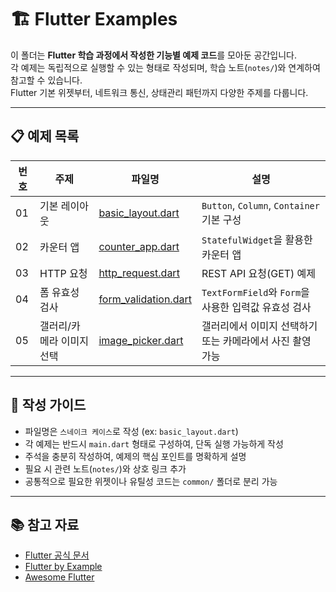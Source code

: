 # 🏗️ Flutter Examples

이 폴더는 **Flutter 학습 과정에서 작성한 기능별 예제 코드**를 모아둔 공간입니다.  
각 예제는 독립적으로 실행할 수 있는 형태로 작성되며, 학습 노트(`notes/`)와 연계하여 참고할 수 있습니다.  
Flutter 기본 위젯부터, 네트워크 통신, 상태관리 패턴까지 다양한 주제를 다룹니다.

---

## 📋 예제 목록

| 번호 | 주제 | 파일명 | 설명 |
|---|---|---|---|
| 01 | 기본 레이아웃 | [basic_layout.dart](./basic_layout.dart) | `Button`, `Column`, `Container` 기본 구성 |
| 02 | 카운터 앱 | [counter_app.dart](./counter_app.dart) | `StatefulWidget`을 활용한 카운터 앱 |
| 03 | HTTP 요청 | [http_request.dart](./http_request.dart) | REST API 요청(GET) 예제 |
| 04 | 폼 유효성 검사 | [form_validation.dart](./form_validation.dart) | `TextFormField`와 `Form`을 사용한 입력값 유효성 검사 |
| 05 | 갤러리/카메라 이미지 선택 | [image_picker.dart](./image_picker.dart) | 갤러리에서 이미지 선택하기 또는 카메라에서 사진 촬영 가능 |

---

## 📝 작성 가이드
- 파일명은 `스네이크 케이스`로 작성 (ex: `basic_layout.dart`)
- 각 예제는 반드시 `main.dart` 형태로 구성하여, 단독 실행 가능하게 작성
- 주석을 충분히 작성하여, 예제의 핵심 포인트를 명확하게 설명
- 필요 시 관련 노트(`notes/`)와 상호 링크 추가
- 공통적으로 필요한 위젯이나 유틸성 코드는 `common/` 폴더로 분리 가능

---

## 📚 참고 자료
- [Flutter 공식 문서](https://docs.flutter.dev/)
- [Flutter by Example](https://flutterbyexample.com/)
- [Awesome Flutter](https://github.com/Solido/awesome-flutter)
